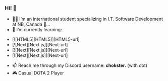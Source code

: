 ### Hi! 👋

- 🧑‍💻 I’m an international student specializing in I.T. Software Development at NB, Canada 🍁...
- 🌱 I’m currently learning:
* [![HTML5][HTML5]][HTML5-url]
* [![Next][Next.js]][Next-url]
* [![Next][Next.js]][Next-url]
* [![Next][Next.js]][Next-url]
- 📫 Reach me through my Discord username: <b>chokster.</b> (with dot)
- 🎮 Casual DOTA 2 Player

